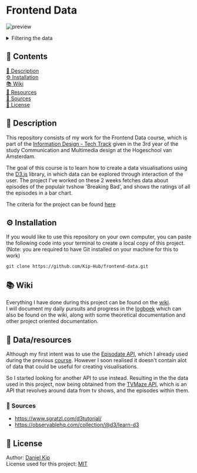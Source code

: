 # Frontend Data

![preview](https://i.imgur.com/iHBCa2r.png)
<details>

<summary>Filtering the data</summary

![gif](https://i.imgur.com/sMnPZt4.gif)

</details>

## 📁 Contents
[🚀 Description](https://github.com/Kip-Hub/frontend-data#-description)  
[⚙️ Installation](https://github.com/Kip-Hub/frontend-data#%EF%B8%8F-installation)  
[📚 Wiki](https://github.com/Kip-Hub/frontend-data#-wiki)  
[🧩 Resources](https://github.com/Kip-Hub/frontend-data#-resources)  
[🙋 Sources](https://github.com/Kip-Hub/frontend-data#sources)  
[📎 License](https://github.com/Kip-Hub/frontend-data#-license)  

## 🚀 Description

This repository consists of my work for the Frontend Data course, which is part of the [Information Design - Tech Track](https://github.com/cmda-tt) given in the 3rd year of the study Communication and Multimedia design at the Hogeschool van Amsterdam.

The goal of this course is to learn how to create a data visualisations using the [D3.js](https://d3js.org/) library, in which data can be explored through interaction of the user. The project I've worked on these 2 weeks fetches data about episodes of the populair tvshow 'Breaking Bad', and shows the ratings of all the episodes in a bar chart.

The criteria for the project can be found [here](https://github.com/Kip-Hub/frontend-data/wiki/rubric)


## ⚙️ Installation

If you would like to use this repository on your own computer, you can paste the following code into your terminal to create a local copy of this project.  
(Note: you are required to have Git installed on your machine for this to work)

```
git clone https://github.com/Kip-Hub/frontend-data.git
```

## 📚 Wiki

Everything I have done during this project can be found on the [wiki](https://github.com/Kip-Hub/frontend-data/wiki).  
I will document my daily pursuits and progress in the [logboek](https://github.com/Kip-Hub/frontend-data/wiki/logboek) which can also be found on the wiki, along with some theoretical documentation and other project oriented documentation.

## 🧩 Data/resources

Although my first intent was to use the [Episodate API](https://www.episodate.com/api), which I already used during the previous [course](https://github.com/Kip-Hub/functional-programming). However I soon realised it doesn't contain alot of data that could be useful for creating visualisations.

So I started looking for another API to use instead. Resulting in the the data used in this project, now being obtained from the [TVMaze API](https://www.tvmaze.com/api), which is an API that revolves around data from tv shows, and the episodes within them.

### 🙋 Sources

* https://www.sgratzl.com/d3tutorial/  
* https://observablehq.com/collection/@d3/learn-d3  


## 📎 License

Author: [Daniel Kip](https://github.com/Kip-Hub)  
License used for this project: [MIT](https://github.com/Kip-Hub/frontend-data/blob/main/LICENSE)